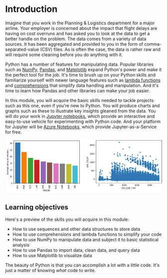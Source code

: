 # Introduction

Imagine that you work in the Planning & Logistics department for a major airline. Your employer is concerned about the impact that flight delays are having on cost overruns and has asked you to look at the data to get a better handle on the problem. The data comes from a variety of data sources. It has been aggregated and provided to you in the form of comma-separated-value (CSV) files. As is often the case, the data is rather raw and will require some cleaning before you do anything with it. 

Python has a number of features for manipulating data. Popular libraries such as [NumPy](https://www.numpy.org/), [Pandas](https://pandas.pydata.org/), and [Matplotlib](https://matplotlib.org/) expand Python's power and make it the perfect tool for the job. It's time to brush up on your Python skills and familiarize yourself with newer language features such as [lambda functions](https://www.w3schools.com/python/python_lambda.asp) and [comprehensions](https://medium.com/better-programming/list-comprehension-in-python-8895a785550b) that simplify data handling and manipulation. And it's time to learn how Pandas and other libraries can make your job easier.

In this module, you will acquire the basic skills needed to tackle projects such as this one, even if you're new to Python. You will produce charts and graphs such as these to illustrate key insights gleaned from the data. You will do your work in [Jupyter notebooks](https://jupyter.org/), which provide an interactive and easy-to-use vehicle for experimenting with Python code. And your platform for Jupyter will be [Azure Notebooks](https://notebooks.azure.com), which provide Jupyter-as-a-Service for free.

![](media/intro-charts.png)

## Learning objectives

Here's a preview of the skills you will acquire in this module:

- How to use sequences and other data structures to store data
- How to use comprehensions and lambda functions to simplify your code
- How to use NumPy to manipulate data and subject it to basic statistical analysis
- How to use Pandas to import data, clean data, and query data
- How to use Matplotlib to visualize data

The beauty of Python is that you can accomplish a lot with a little code. It's just a matter of knowing *what* code to write.